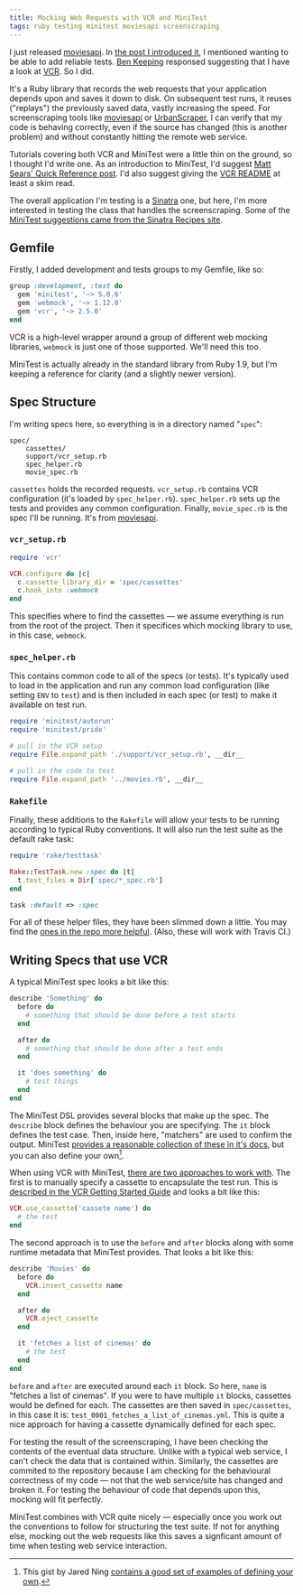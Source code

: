 ```yaml
---
title: Mocking Web Requests with VCR and MiniTest
tags: ruby testing minitest moviesapi screenscraping
---
```


I just released [moviesapi][]. In [the post I introduced it][post], I mentioned 
wanting to be able to add reliable tests. [Ben Keeping][] responsed suggesting that 
I have a look at [VCR][]. So I did. 

It's a Ruby library that records the web requests that your application depends 
upon and saves it down to disk. On subsequent test runs, it reuses ("replays") the 
previously saved data, vastly increasing the speed. For screenscraping tools like 
[moviesapi][] or [UrbanScraper][], I can verify that my code is behaving correctly, 
even if the source has changed (this is another problem) and without constantly 
hitting the remote web service.

Tutorials covering both VCR and MiniTest were a little thin on the ground, so I
thought I'd write one. As an introduction to MiniTest, I'd suggest [Matt Sears'
Quick Reference post][quick_ref]. I'd also suggest giving the [VCR README][vcrdoc] 
at least a skim read.

The overall application I'm testing is a [Sinatra][] one, but here, I'm more
interested in testing the class that handles the screenscraping. Some of the
[MiniTest suggestions came from the Sinatra Recipes site][recipes].

## Gemfile

Firstly, I added development and tests groups to my Gemfile, like so:

```ruby
group :development, :test do
  gem 'minitest', '~> 5.0.6'
  gem 'webmock', '~> 1.12.0'
  gem 'vcr', '~> 2.5.0'
end
```

VCR is a high-level wrapper around a group of different web mocking libraries,
`webmock` is just one of those supported. We'll need this too.

MiniTest is actually already in the standard library from Ruby 1.9, but I'm keeping
a reference for clarity (and a slightly newer version).

## Spec Structure

I'm writing specs here, so everything is in a directory named "`spec`":

```
spec/
    cassettes/
    support/vcr_setup.rb
    spec_helper.rb
    movie_spec.rb
```

`cassettes` holds the recorded requests. `vcr_setup.rb` contains VCR configuration
(it's loaded by `spec_helper.rb`). `spec_helper.rb` sets up the tests and provides
any common configuration. Finally, `movie_spec.rb` is the spec I'll be running. 
It's from [moviesapi][].

### `vcr_setup.rb`

```ruby
require 'vcr'

VCR.configure do |c|
  c.cassette_library_dir = 'spec/cassettes'
  c.hook_into :webmock
end
```

This specifies where to find the cassettes &mdash; we assume everything is run from
the root of the project. Then it specifices which mocking library to use, in this
case, `webmock`.

### `spec_helper.rb`

This contains common code to all of the specs (or tests). It's typically used to 
load in the application and run any common load configuration (like setting `ENV` 
to `test`) and is then included in each spec (or test) to make it available on test
run.

```ruby
require 'minitest/autorun'
require 'minitest/pride'

# pull in the VCR setup
require File.expand_path './support/vcr_setup.rb', __dir__

# pull in the code to test
require File.expand_path '../movies.rb', __dir__
```

### `Rakefile`

Finally, these additions to the `Rakefile` will allow your tests to be running
according to typical Ruby conventions. It will also run the test suite as the
default rake task:

```ruby
require 'rake/testtask'

Rake::TestTask.new :spec do |t|
  t.test_files = Dir['spec/*_spec.rb']
end

task :default => :spec
```

For all of these helper files, they have been slimmed down a little. You may find
the [ones in the repo more helpful][moviesapi]. (Also, these will work with Travis
CI.)

## Writing Specs that use VCR

A typical MiniTest spec looks a bit like this:

```ruby
describe 'Something' do
  before do
    # something that should be done before a test starts
  end

  after do
    # something that should be done after a test ends
  end

  it 'does something' do
    # test things
  end
end
```

The MiniTest DSL provides several blocks that make up the spec. The `describe`
block defines the behaviour you are specifying. The `it` block defines the test
case. Then, inside here, "matchers" are used to confirm the output. MiniTest
[provides a reasonable collection of these in it's docs][assertions], but you can
also define your own[^gist].

When using VCR with MiniTest, [there are two approaches to work with][vcr_wiki].
The first is to manually specify a cassette to encapsulate the test run. This is
[described in the VCR Getting Started Guide][vcr_gs] and looks a bit like this:

```ruby
VCR.use_cassette('cassete name') do
  # the test
end
```

The second approach is to use the `before` and `after` blocks along with some 
runtime metadata that MiniTest provides. That looks a bit like this:

```ruby
describe 'Movies' do
  before do
    VCR.insert_cassette name
  end

  after do
    VCR.eject_cassette
  end

  it 'fetches a list of cinemas' do
    # the test
  end
end
```

`before` and `after` are executed around each `it` block. So here, `name` is 
"fetches a list of cinemas". If you were to have multiple `it` blocks, cassettes 
would be defined for each. The cassettes are then saved in `spec/cassettes`, in 
this case it is: `test_0001_fetches_a_list_of_cinemas.yml`. This is quite a nice 
approach for having a cassette dynamically defined for each spec.

For testing the result of the screenscraping, I have been checking the contents of 
the eventual data structure. Unlike with a typical web service, I can't check the
data that is contained within. Similarly, the cassettes are commited to the
repository because I am checking for the behavioural correctness of my code &mdash;
not that the web service/site has changed and broken it. For testing the behaviour
of code that depends upon this, mocking will fit perfectly.

MiniTest combines with VCR quite nicely &mdash; especially once you work out the
conventions to follow for structuring the test suite. If not for anything else,
mocking out the web requests like this saves a signficant amount of time when testing
web service interaction.

[^gist]: This gist by Jared Ning [contains a good set of examples of defining your 
    own][gist].

[moviesapi]: https://github.com/nickcharlton/moviesapi
[post]: /posts/moviesapi.html
[Ben Keeping]: https://twitter.com/benkeeping/status/365472072467628035
[VCR]: https://github.com/vcr/vcr/
[UrbanScraper]: https://github.com/nickcharlton/UrbanScraper
[quick_ref]: http://mattsears.com/articles/2011/12/10/minitest-quick-reference
[vcrdoc]: https://github.com/vcr/vcr/
[Sinatra]: http://sinatrarb.com/
[recipes]: http://recipes.sinatrarb.com/p/testing/minitest
[vcr_wiki]: https://github.com/vcr/vcr/wiki/Usage-with-MiniTest
[assertions]: http://docs.seattlerb.org/minitest/Minitest/Expectations.html
[vcr_gs]: https://www.relishapp.com/vcr/vcr/v/2-5-0/docs/getting-started
[gist]: https://gist.github.com/ordinaryzelig/2032303
